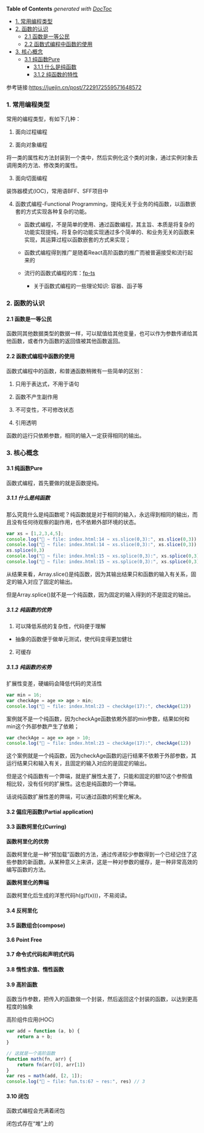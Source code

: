 <!-- START doctoc generated TOC please keep comment here to allow auto update -->
<!-- DON'T EDIT THIS SECTION, INSTEAD RE-RUN doctoc TO UPDATE -->
**Table of Contents**  *generated with [DocToc](https://github.com/thlorenz/doctoc)*

- [1. 常用编程类型](#1-%E5%B8%B8%E7%94%A8%E7%BC%96%E7%A8%8B%E7%B1%BB%E5%9E%8B)
- [2. 函数的认识](#2-%E5%87%BD%E6%95%B0%E7%9A%84%E8%AE%A4%E8%AF%86)
  - [2.1 函数是一等公民](#21-%E5%87%BD%E6%95%B0%E6%98%AF%E4%B8%80%E7%AD%89%E5%85%AC%E6%B0%91)
  - [2.2 函数式编程中函数的使用](#22-%E5%87%BD%E6%95%B0%E5%BC%8F%E7%BC%96%E7%A8%8B%E4%B8%AD%E5%87%BD%E6%95%B0%E7%9A%84%E4%BD%BF%E7%94%A8)
- [3. 核心概念](#3-%E6%A0%B8%E5%BF%83%E6%A6%82%E5%BF%B5)
  - [3.1 纯函数Pure](#31-%E7%BA%AF%E5%87%BD%E6%95%B0pure)
    - [3.1.1 什么是纯函数](#311-%E4%BB%80%E4%B9%88%E6%98%AF%E7%BA%AF%E5%87%BD%E6%95%B0)
    - [3.1.2 纯函数的特性](#312-%E7%BA%AF%E5%87%BD%E6%95%B0%E7%9A%84%E7%89%B9%E6%80%A7)

<!-- END doctoc generated TOC please keep comment here to allow auto update -->

参考链接:https://juejin.cn/post/7229172559571648572

### 1. 常用编程类型

常用的编程类型，有如下几种：

1. 面向过程编程

2. 面向对象编程

将一类的属性和方法封装到一个类中，然后实例化这个类的对象，通过实例对象去调用类的方法、修改类的属性。

3. 面向切面编程

装饰器模式(IOC)，常用语BFF、SFF项目中

4. 函数式编程-Functional Programming，提纯无关于业务的纯函数，以函数嵌套的方式实现各种复杂的功能。

    - 函数式编程，不是简单的使用、通过函数编程，其主旨、本质是将复杂的功能实现提纯，将复杂的功能实现通过多个简单的、和业务无关的函数来实现，其运算过程以函数嵌套的方式来实现；

    - 函数式编程得到推广是随着React高阶函数的推广而被普遍接受和流行起来的

    - 流行的函数式编程的库：[fp-ts](https://gcanti.github.io/fp-ts/)

        - 关于函数式编程的一些理论知识: 容器、函子等


### 2. 函数的认识

#### 2.1 函数是一等公民

函数同其他数据类型的数据一样，可以赋值给其他变量，也可以作为参数传递给其他函数，或者作为函数的返回值被其他函数返回。

#### 2.2 函数式编程中函数的使用

函数式编程中的函数，和普通函数稍微有一些简单的区别：

1. 只用于表达式，不用于语句

2. 函数不产生副作用

3. 不可变性，不可修改状态

4. 引用透明

函数的运行只依赖参数，相同的输入一定获得相同的输出。

### 3. 核心概念

#### 3.1 纯函数Pure

函数式编程，首先要做的就是函数提纯。

##### 3.1.1 什么是纯函数

那么究竟什么是纯函数呢？纯函数就是对于相同的输入，永远得到相同的输出，而且没有任何待观察的副作用，也不依赖外部环境的状态。

```js
var xs = [1,2,3,4,5];
console.log("🚀 ~ file: index.html:14 ~ xs.slice(0,3):", xs.slice(0,3)) // [1,2,3]
console.log("🚀 ~ file: index.html:14 ~ xs.slice(0,3):", xs.slice(0,3)) // [1,2,3]
xs.splice(0,3)
console.log("🚀 ~ file: index.html:15 ~ xs.splice(0,3):", xs.splice(0,3)) // [4,5]
console.log("🚀 ~ file: index.html:15 ~ xs.splice(0,3):", xs.splice(0,3)) // []
```

从结果来看，Array.slice()是纯函数，因为其输出结果只和函数的输入有关系，固定的输入对应了固定的输出。

但是Array.splice()就不是一个纯函数，因为固定的输入得到的不是固定的输出。

##### 3.1.2 纯函数的优势

1. 可以降低系统的复杂性，代码便于理解

 - 抽象的函数便于做单元测试，使代码变得更加健壮

2. 可缓存

##### 3.1.3 纯函数的劣势

扩展性变差，硬编码会降低代码的灵活性

```js
var min = 16;
var checkAge = age => age > min;
console.log("🚀 ~ file: index.html:23 ~ checkAge(17):", checkAge(12))
```
案例就不是一个纯函数，因为checkAge函数依赖外部的min参数，结果如何和min这个外部参数产生了依赖；

```js
var checkAge = age => age > 10;
console.log("🚀 ~ file: index.html:23 ~ checkAge(17):", checkAge(12))
```

这个案例就是一个纯函数，因为checkAge函数的运行结果不依赖于外部参数，其运行结果只和输入有关，且固定的输入对应的是固定的输出。

但是这个纯函数有一个弊端，就是扩展性太差了，只能和固定的额10这个参照值相比较，没有任何的扩展性。这也是纯函数的一个弊端。

话说纯函数扩展性差的弊端，可以通过函数的柯里化解决。

#### 3.2 偏应用函数(Partial application)

#### 3.3 函数柯里化(Curring)

**函数柯里化的优势**

函数柯里化是一种“预加载”函数的方法，通过传递较少参数得到一个已经记住了这些参数的新函数。从某种意义上来讲，这是一种对参数的缓存，是一种非常高效的编写函数的方法。

**函数柯里化的弊端**

函数柯里化后生成的洋葱代码h(g(f(x)))，不易阅读。

#### 3.4 反柯里化

#### 3.5 函数组合(compose)

#### 3.6 Point Free

#### 3.7 命令式代码和声明式代码

#### 3.8 惰性求值、惰性函数

#### 3.9 高阶函数

函数当作参数，把传入的函数做一个封装，然后返回这个封装的函数，以达到更高程度的抽象

高阶组件应用(HOC)

```ts
var add = function (a, b) {
    return a + b;
}

// 这就是一个高阶函数
function math(fn, arr) {
    return fn(arr[0], arr[1])
}
var res = math(add, [2, 1]);
console.log("🚀 ~ file: fun.ts:67 ~ res:", res) // 3
```
#### 3.10 闭包

函数式编程会充满着闭包

闭包式存在“堆”上的